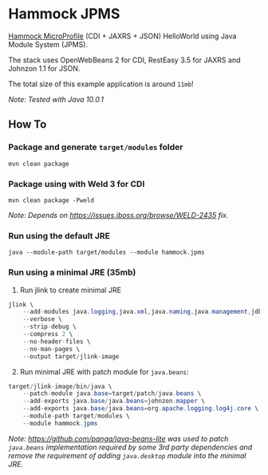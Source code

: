 # Hammock JPMS

[Hammock MicroProfile](https://github.com/hammock-project/hammock) (CDI + JAXRS + JSON) HelloWorld using Java Module System (JPMS).

The stack uses OpenWebBeans 2 for CDI, RestEasy 3.5 for JAXRS and Johnzon 1.1 for JSON.

The total size of this example application is around `11mb`!

_Note: Tested with Java 10.0.1_

## How To

### Package and generate `target/modules` folder

`mvn clean package`

### Package using with Weld 3 for CDI

`mvn clean package -Pweld`

_Note: Depends on https://issues.jboss.org/browse/WELD-2435 fix._

### Run using the default JRE

`java --module-path target/modules --module hammock.jpms`

### Run using a minimal JRE (35mb)

1. Run jlink to create minimal JRE

```java
jlink \
	--add-modules java.logging,java.xml,java.naming,java.management,jdk.unsupported \
	--verbose \
	--strip-debug \
	--compress 2 \
	--no-header-files \
	--no-man-pages \
	--output target/jlink-image
```

2. Run minimal JRE with patch module for `java.beans`:

```java
target/jlink-image/bin/java \
    --patch-module java.base=target/patch/java.beans \
    --add-exports java.base/java.beans=johnzon.mapper \
    --add-exports java.base/java.beans=org.apache.logging.log4j.core \
    --module-path target/modules \
    --module hammock.jpms
```

_Note: https://github.com/panga/java-beans-lite was used to patch `java.beans` implementation required by some 3rd party dependencies and remove the requirement of adding `java.desktop` module into the minimal JRE._